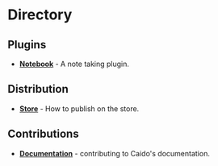 # Directory

## Plugins

- **[Notebook](./plugins/notebook.md)** - A note taking plugin.

## Distribution

- **[Store](./distribution/store.md)** - How to publish on the store.

## Contributions

- **[Documentation](./contributions/documentation.md)** - contributing to Caido's documentation.
